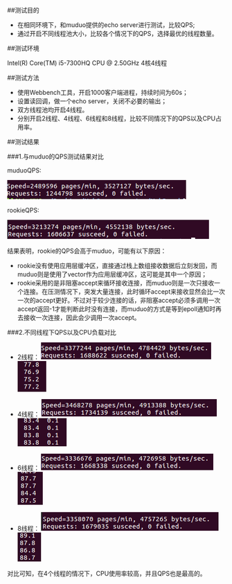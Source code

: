 
##测试目的

* 在相同环境下，和muduo提供的echo server进行测试，比较QPS;
* 通过开启不同线程池大小，比较各个情况下的QPS，选择最优的线程数量。

##测试环境

Intel(R) Core(TM) i5-7300HQ CPU @ 2.50GHz 4核4线程


##测试方法

* 使用Webbench工具，开启1000客户端进程，持续时间为60s；
* 设置读回调，做一个echo server，关闭不必要的输出；
* 双方线程池均开启4线程。
* 分别开启2线程、4线程、6线程和8线程，比较不同情况下的QPS以及CPU占用率。


##测试结果


###1.与muduo的QPS测试结果对比

muduoQPS:

![avatar](pic/muduoQPS.png)


rookieQPS:

![avatar](pic/rookieQPS.png)

结果表明，rookie的QPS会高于muduo，可能有以下原因：
* rookie没有使用应用层缓冲区，直接通过栈上数组接收数据后立刻发回，而muduo则是使用了vector<char>作为应用层缓冲区，这可能是其中一个原因；
* rookie采用的是非阻塞accept来循环接收连接，而muduo则是一次只接收一个连接。在压测情况下，突发大量连接，此时循环accept来接收显然会比一次一次的accept更好。不过对于较少连接的话，非阻塞accept必须多调用一次accept返回-1才能判断此时没有连接，而muduo的方式是等到epoll通知时再去接收一次连接，因此会少调用一次accept。

###2.不同线程下QPS以及CPU负载对比

* 2线程：
![avatar](pic/2.png)
![avatar](pic/2CPU.png)

* 4线程：
![avatar](pic/4.png)
![avatar](pic/4CPU.png)

* 6线程：
![avatar](pic/6.png)
![avatar](pic/6CPU.png)

* 8线程：
![avatar](pic/8.png)
![avatar](pic/8CPU.png)


对比可知，在4个线程的情况下，CPU使用率较高，并且QPS也是最高的。

